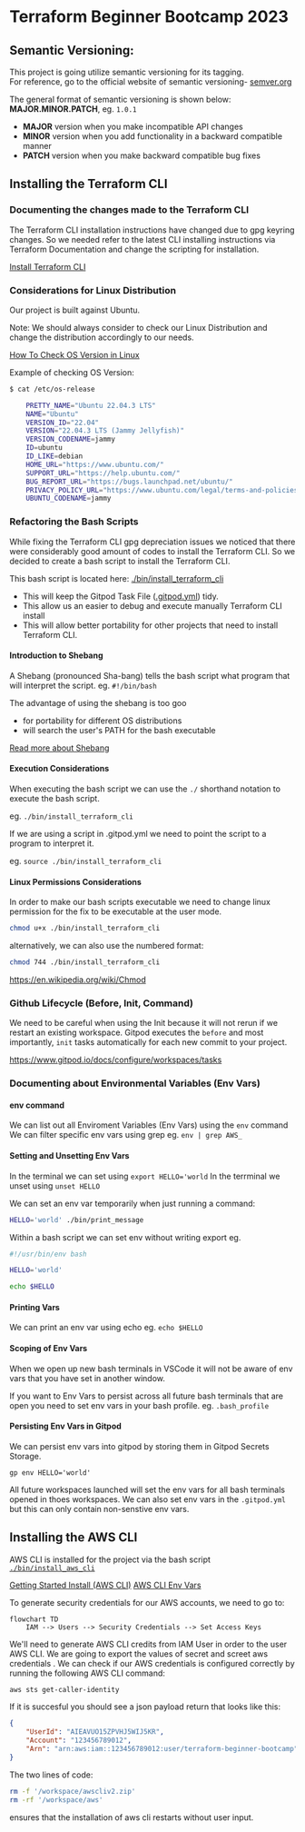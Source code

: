 # Terraform Beginner Bootcamp 2023

## Semantic Versioning: 

This project is going utilize semantic versioning for its tagging.
<br>For reference, go to the official website of semantic versioning- 
[semver.org](https://semver.org/)

The general format of semantic versioning is shown below:
 **MAJOR.MINOR.PATCH**, eg. `1.0.1`

- **MAJOR** version when you make incompatible API changes
- **MINOR** version when you add functionality in a backward compatible manner
- **PATCH** version when you make backward compatible bug fixes

## Installing the Terraform CLI

### Documenting the changes made to the Terraform CLI
The Terraform CLI installation instructions have changed due to gpg keyring changes. So we needed refer to the latest CLI installing instructions via Terraform Documentation and change the scripting for installation.

[Install Terraform CLI](https://developer.hashicorp.com/terraform/tutorials/aws-get-started/install-cli)


### Considerations for Linux Distribution

Our project is built against Ubuntu.

Note: We should always consider to check our Linux Distribution and change the distribution accordingly to our needs. 

[How To Check OS Version in Linux](
https://www.cyberciti.biz/faq/how-to-check-os-version-in-linux-command-line/)

Example of checking OS Version:

```sh
$ cat /etc/os-release

    PRETTY_NAME="Ubuntu 22.04.3 LTS"
    NAME="Ubuntu"
    VERSION_ID="22.04"
    VERSION="22.04.3 LTS (Jammy Jellyfish)"
    VERSION_CODENAME=jammy
    ID=ubuntu
    ID_LIKE=debian
    HOME_URL="https://www.ubuntu.com/"
    SUPPORT_URL="https://help.ubuntu.com/"
    BUG_REPORT_URL="https://bugs.launchpad.net/ubuntu/"
    PRIVACY_POLICY_URL="https://www.ubuntu.com/legal/terms-and-policies/privacy-policy"
    UBUNTU_CODENAME=jammy
```

### Refactoring the Bash Scripts

While fixing the Terraform CLI gpg depreciation issues we noticed that there were considerably good amount of codes to install the Terraform CLI. So we decided to create a bash script to install the Terraform CLI.

This bash script is located here: [./bin/install_terraform_cli](./bin/install_terraform_cli)

- This will keep the Gitpod Task File ([.gitpod.yml](.gitpod.yml)) tidy.
- This allow us an easier to debug and execute manually Terraform CLI install
- This will allow better portability for other projects that need to install Terraform CLI.

#### Introduction to Shebang

A Shebang (pronounced Sha-bang) tells the bash script what program that will interpret the script. eg. `#!/bin/bash`

The advantage of using the shebang is too goo
- for portability for different OS distributions 
-  will search the user's PATH for the bash executable

[Read more about Shebang](https://en.wikipedia.org/wiki/Shebang_(Unix))

#### Execution Considerations

When executing the bash script we can use the `./` shorthand notation to execute the bash script.

eg. `./bin/install_terraform_cli`

If we are using a script in .gitpod.yml  we need to point the script to a program to interpret it.

eg. `source ./bin/install_terraform_cli`

#### Linux Permissions Considerations

In order to make our bash scripts executable we need to change linux permission for the fix to be executable at the user mode.

```sh
chmod u+x ./bin/install_terraform_cli
```

alternatively, we can also use the numbered format:

```sh
chmod 744 ./bin/install_terraform_cli
```

https://en.wikipedia.org/wiki/Chmod

### Github Lifecycle (Before, Init, Command)

We need to be careful when using the Init because it will not rerun if we restart an existing workspace.
Gitpod executes the `before` and most importantly, `init` tasks automatically for each new commit to your project.

https://www.gitpod.io/docs/configure/workspaces/tasks

### Documenting about Environmental Variables (Env Vars)

#### env command

We can list out all Enviroment Variables (Env Vars) using the `env` command
We can filter specific env vars using grep eg. `env | grep AWS_`

#### Setting and Unsetting Env Vars

In the terminal we can set using `export HELLO='world`
In the terrminal we unset using `unset HELLO`

We can set an env var temporarily when just running a command:
```sh
HELLO='world' ./bin/print_message
```

Within a bash script we can set env without writing export eg.

```sh
#!/usr/bin/env bash

HELLO='world'

echo $HELLO
```

#### Printing Vars

We can print an env var using echo eg. `echo $HELLO`

#### Scoping of Env Vars

When we open up new bash terminals in VSCode it will not be aware of env vars that you have set in another window.

If you want to Env Vars to persist across all future bash terminals that are open you need to set env vars in your bash profile. eg. `.bash_profile`

#### Persisting Env Vars in Gitpod

We can persist env vars into gitpod by storing them in Gitpod Secrets Storage.

```
gp env HELLO='world'
```

All future workspaces launched will set the env vars for all bash terminals opened in thoes workspaces.
We can also set env vars in the `.gitpod.yml` but this can only contain non-senstive env vars.

## Installing the AWS CLI

AWS CLI is installed for the project via the bash script [`./bin/install_aws_cli`](./bin/install_aws_cli)


[Getting Started Install (AWS CLI)](https://docs.aws.amazon.com/cli/latest/userguide/getting-started-install.html)
[AWS CLI Env Vars](https://docs.aws.amazon.com/cli/latest/userguide/cli-configure-envvars.html)

To generate security credentials for our AWS accounts, we need to go to:

```mermaid
flowchart TD
    IAM --> Users --> Security Credentials --> Set Access Keys
```
We'll need to generate AWS CLI credits from IAM User in order to the user AWS CLI.
We are going to export the values of secret and screet aws credentials .
We can check if our AWS credentials is configured correctly by running the following AWS CLI command:

```sh
aws sts get-caller-identity
```

If it is succesful you should see a json payload return that looks like this:

```json
{
    "UserId": "AIEAVUO15ZPVHJ5WIJ5KR",
    "Account": "123456789012",
    "Arn": "arn:aws:iam::123456789012:user/terraform-beginner-bootcamp"
}
```
The two lines of code:
```sh
rm -f '/workspace/awscliv2.zip'
rm -rf '/workspace/aws'
```
ensures that the installation of aws cli restarts without user input.